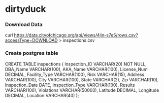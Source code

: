 # dirtyduck

### Download Data
curl https://data.cityofchicago.org/api/views/4ijn-s7e5/rows.csv?accessType=DOWNLOAD > inspections.csv

### Create postgres table
CREATE TABLE inspections (
	Inspection_ID VARCHAR(20)  NOT NULL,
	DBA_Name VARCHAR(100),
	AKA_Name VARCHAR(100),
	License_Num DECIMAL,
	Facility_Type VARCHAR(100),
	Risk VARCHAR(15),
	Address VARCHAR(100),
	City VARCHAR(100),
	State VARCHAR(2),
	Zip VARCHAR(10),
	Inspection_Date DATE,
	Inspection_Type VARCHAR(100),
	Results VARCHAR(100),
	Violations VARCHAR(50000),
	Latitude DECIMAL,
	Longitude DECIMAL,
	Location VARCHAR(40)
);

